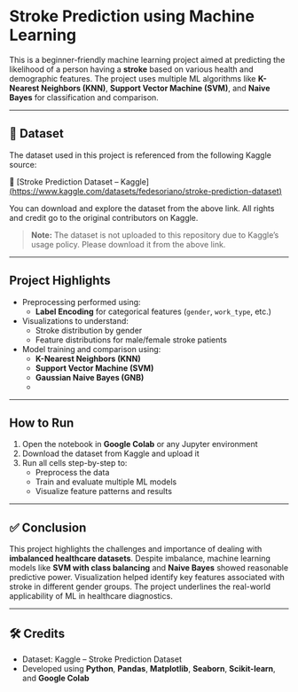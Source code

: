 #  Stroke Prediction using Machine Learning

This is a beginner-friendly machine learning project aimed at predicting the likelihood of a person having a **stroke** based on various health and demographic features. The project uses multiple ML algorithms like **K-Nearest Neighbors (KNN)**, **Support Vector Machine (SVM)**, and **Naive Bayes** for classification and comparison.

---

## 📂 Dataset

The dataset used in this project is referenced from the following Kaggle source:

🔗 [Stroke Prediction Dataset – Kaggle][(https://www.kaggle.com/datasets/fedesoriano/stroke-prediction-dataset)](https://www.kaggle.com/datasets/fedesoriano/stroke-prediction-dataset)

You can download and explore the dataset from the above link. All rights and credit go to the original contributors on Kaggle.

> **Note:** The dataset is not uploaded to this repository due to Kaggle’s usage policy. Please download it from the above link.

---

##  Project Highlights

- Preprocessing performed using:
  - **Label Encoding** for categorical features (`gender`, `work_type`, etc.)
- Visualizations to understand:
  - Stroke distribution by gender
  - Feature distributions for male/female stroke patients
- Model training and comparison using:
  - **K-Nearest Neighbors (KNN)**
  - **Support Vector Machine (SVM)**
  - **Gaussian Naive Bayes (GNB)**
  - 
---

##  How to Run

1. Open the notebook in **Google Colab** or any Jupyter environment  
2. Download the dataset from Kaggle and upload it  
3. Run all cells step-by-step to:
   - Preprocess the data
   - Train and evaluate multiple ML models
   - Visualize feature patterns and results

---

## ✅ Conclusion

This project highlights the challenges and importance of dealing with **imbalanced healthcare datasets**. Despite imbalance, machine learning models like **SVM with class balancing** and **Naive Bayes** showed reasonable predictive power. Visualization helped identify key features associated with stroke in different gender groups. The project underlines the real-world applicability of ML in healthcare diagnostics.

---

## 🛠️ Credits

- Dataset: Kaggle – Stroke Prediction Dataset  
- Developed using **Python**, **Pandas**, **Matplotlib**, **Seaborn**, **Scikit-learn**, and **Google Colab**
